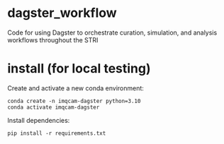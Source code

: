 # dagster_workflow
Code for using Dagster to orchestrate curation, simulation, and analysis workflows throughout the STRI

# install (for local testing)

Create and activate a new conda environment:

    conda create -n imqcam-dagster python=3.10
    conda activate imqcam-dagster

Install dependencies:

    pip install -r requirements.txt

